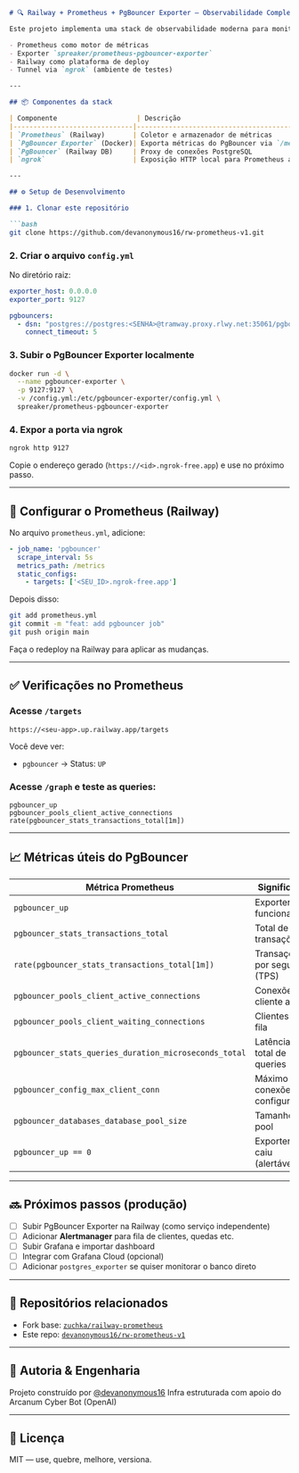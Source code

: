 ````markdown
# 🔍 Railway + Prometheus + PgBouncer Exporter – Observabilidade Completa

Este projeto implementa uma stack de observabilidade moderna para monitorar **conexões, throughput e latência de PgBouncer** utilizando:

- Prometheus como motor de métricas
- Exporter `spreaker/prometheus-pgbouncer-exporter`
- Railway como plataforma de deploy
- Tunnel via `ngrok` (ambiente de testes)

---

## 📦 Componentes da stack

| Componente                    | Descrição                                  |
|------------------------------|---------------------------------------------|
| `Prometheus` (Railway)       | Coletor e armazenador de métricas           |
| `PgBouncer Exporter` (Docker)| Exporta métricas do PgBouncer via `/metrics`|
| `PgBouncer` (Railway DB)     | Proxy de conexões PostgreSQL                |
| `ngrok`                      | Exposição HTTP local para Prometheus acessar o exporter |

---

## ⚙️ Setup de Desenvolvimento

### 1. Clonar este repositório

```bash
git clone https://github.com/devanonymous16/rw-prometheus-v1.git
````

### 2. Criar o arquivo `config.yml`

No diretório raiz:

```yaml
exporter_host: 0.0.0.0
exporter_port: 9127

pgbouncers:
  - dsn: "postgres://postgres:<SENHA>@tramway.proxy.rlwy.net:35061/pgbouncer?sslmode=disable"
    connect_timeout: 5
```

### 3. Subir o PgBouncer Exporter localmente

```bash
docker run -d \
  --name pgbouncer-exporter \
  -p 9127:9127 \
  -v /config.yml:/etc/pgbouncer-exporter/config.yml \
  spreaker/prometheus-pgbouncer-exporter
```

### 4. Expor a porta via ngrok

```bash
ngrok http 9127
```

Copie o endereço gerado (`https://<id>.ngrok-free.app`) e use no próximo passo.

---

## 🔧 Configurar o Prometheus (Railway)

No arquivo `prometheus.yml`, adicione:

```yaml
- job_name: 'pgbouncer'
  scrape_interval: 5s
  metrics_path: /metrics
  static_configs:
    - targets: ['<SEU_ID>.ngrok-free.app']
```

Depois disso:

```bash
git add prometheus.yml
git commit -m "feat: add pgbouncer job"
git push origin main
```

Faça o redeploy na Railway para aplicar as mudanças.

---

## ✅ Verificações no Prometheus

### Acesse `/targets`

```
https://<seu-app>.up.railway.app/targets
```

Você deve ver:

* `pgbouncer` → Status: `UP`

### Acesse `/graph` e teste as queries:

```promql
pgbouncer_up
pgbouncer_pools_client_active_connections
rate(pgbouncer_stats_transactions_total[1m])
```

---

## 📈 Métricas úteis do PgBouncer

| Métrica Prometheus                                    | Significado                     |
| ----------------------------------------------------- | ------------------------------- |
| `pgbouncer_up`                                        | Exporter funcionando            |
| `pgbouncer_stats_transactions_total`                  | Total de transações             |
| `rate(pgbouncer_stats_transactions_total[1m])`        | Transações por segundo (TPS)    |
| `pgbouncer_pools_client_active_connections`           | Conexões cliente ativas         |
| `pgbouncer_pools_client_waiting_connections`          | Clientes em fila                |
| `pgbouncer_stats_queries_duration_microseconds_total` | Latência total de queries       |
| `pgbouncer_config_max_client_conn`                    | Máximo de conexões configuradas |
| `pgbouncer_databases_database_pool_size`              | Tamanho do pool                 |
| `pgbouncer_up == 0`                                   | Exporter caiu (alertável)       |

---

## 🔜 Próximos passos (produção)

* [ ] Subir PgBouncer Exporter na Railway (como serviço independente)
* [ ] Adicionar **Alertmanager** para fila de clientes, quedas etc.
* [ ] Subir Grafana e importar dashboard
* [ ] Integrar com Grafana Cloud (opcional)
* [ ] Adicionar `postgres_exporter` se quiser monitorar o banco direto

---

## 📁 Repositórios relacionados

* Fork base: [`zuchka/railway-prometheus`](https://github.com/zuchka/railway-prometheus)
* Este repo: [`devanonymous16/rw-prometheus-v1`](https://github.com/devanonymous16/rw-prometheus-v1)

---

## 🧠 Autoria & Engenharia

Projeto construído por [@devanonymous16](https://github.com/devanonymous16)
Infra estruturada com apoio do Arcanum Cyber Bot (OpenAI)

---

## 📜 Licença

MIT — use, quebre, melhore, versiona.

```
